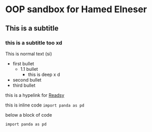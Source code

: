 # OOP sandbox for Hamed Elneser

## This is a subtitle

### this is a subtitle too xd

This is normal text (si)

- first bullet
    - 1.1 bullet
        - this is deep x d   
- second bullet
- third bullet

this is a hypelink for [Readsy](http://www.readsy.co)

this is inline code `import panda as pd`


below a block of code
```
import panda as pd
```